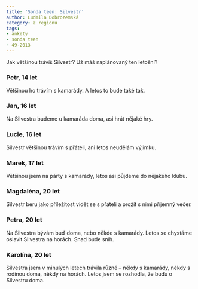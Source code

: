 ```yaml
---
title: 'Sonda teen: Silvestr'
author: Ludmila Dobrozemská
category: z regionu
tags:
- ankety
- sonda teen
- 49-2013
---
```


Jak většinou trávíš Silvestr? Už máš naplánovaný ten letošní?

### Petr, 14 let
Většinou ho trávím s kamarády. A letos to bude také tak.

### Jan, 16 let
Na Silvestra budeme u kamaráda doma, asi hrát nějaké hry.

### Lucie, 16 let
Silvestr většinou trávím s přáteli, ani letos neudělám výjimku.

### Marek, 17 let
Většinou jsem na párty s kamarády, letos asi půjdeme do nějakého klubu.

### Magdaléna, 20 let
Silvestr beru jako příležitost vidět se s přáteli a prožít s nimi příjemný večer.

### Petra, 20 let
Na Silvestra bývám buď doma, nebo někde s kamarády. Letos se chystáme oslavit Silvestra na horách. Snad bude sníh.

### Karolína, 20 let
Silvestra jsem v minulých letech trávila různě – někdy s kamarády, někdy s rodinou doma, někdy na horách. Letos jsem se rozhodla, že budu o Silvestru doma.